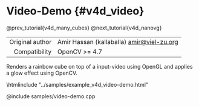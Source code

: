 # Video-Demo {#v4d_video}

@prev_tutorial{v4d_many_cubes}
@next_tutorial{v4d_nanovg}

|    |    |
| -: | :- |
| Original author | Amir Hassan (kallaballa) <amir@viel-zu.org> |
| Compatibility | OpenCV >= 4.7 |

Renders a rainbow cube on top of a input-video using OpenGL and applies a glow effect using OpenCV.

\htmlinclude "../samples/example_v4d_video-demo.html"

@include samples/video-demo.cpp



